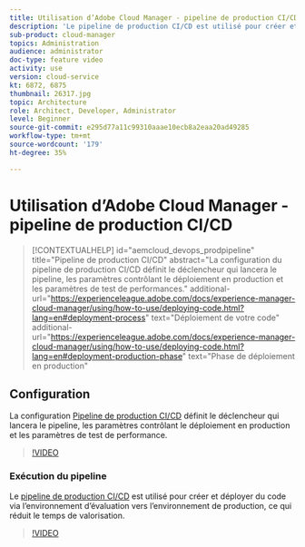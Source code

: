 ```yaml
---
title: Utilisation d’Adobe Cloud Manager - pipeline de production CI/CD
description: 'Le pipeline de production CI/CD est utilisé pour créer et déployer du code via l’environnement d’évaluation vers l’environnement de production, ce qui réduit le temps de valorisation. La configuration du pipeline de production CI/CD définit le déclencheur qui lancera le pipeline, les paramètres contrôlant le déploiement en production et les paramètres de test de performances. '
sub-product: cloud-manager
topics: Administration
audience: administrator
doc-type: feature video
activity: use
version: cloud-service
kt: 6872, 6875
thumbnail: 26317.jpg
topic: Architecture
role: Architect, Developer, Administrator
level: Beginner
source-git-commit: e295d77a11c99310aaae10ecb8a2eaa20ad49285
workflow-type: tm+mt
source-wordcount: '179'
ht-degree: 35%

---
```



# Utilisation d’Adobe Cloud Manager - pipeline de production CI/CD

>[!CONTEXTUALHELP]
>id="aemcloud_devops_prodpipeline"
>title="Pipeline de production CI/CD"
>abstract="La configuration du pipeline de production CI/CD définit le déclencheur qui lancera le pipeline, les paramètres contrôlant le déploiement en production et les paramètres de test de performances."
>additional-url="https://experienceleague.adobe.com/docs/experience-manager-cloud-manager/using/how-to-use/deploying-code.html?lang=en#deployment-process" text="Déploiement de votre code"
>additional-url="https://experienceleague.adobe.com/docs/experience-manager-cloud-manager/using/how-to-use/deploying-code.html?lang=en#deployment-production-phase" text="Phase de déploiement en production"

## Configuration

La configuration [Pipeline de production CI/CD](https://experienceleague.adobe.com/docs/experience-manager-cloud-manager/using/how-to-use/configuring-pipeline.html) définit le déclencheur qui lancera le pipeline, les paramètres contrôlant le déploiement en production et les paramètres de test de performance.

>[!VIDEO](https://video.tv.adobe.com/v/26314/?quality=12&learn=on)

### Exécution du pipeline

Le [pipeline de production CI/CD](https://experienceleague.adobe.com/docs/experience-manager-cloud-manager/using/how-to-use/deploying-code.html) est utilisé pour créer et déployer du code via l’environnement d’évaluation vers l’environnement de production, ce qui réduit le temps de valorisation.

>[!VIDEO](https://video.tv.adobe.com/v/26317/?quality=12&learn=on)
